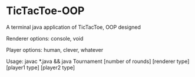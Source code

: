 # TicTacToe-OOP
A terminal java application of TicTacToe, OOP designed

Renderer options: console, void

Player options: human, clever, whatever

Usage: javac *.java && java Tournament [number of rounds] [renderer type] [player1 type] [player2 type]
